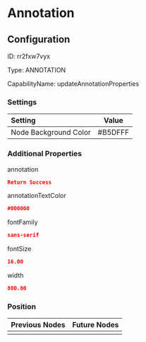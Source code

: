 # Annotation
## Configuration
ID:  rr2fxw7vyx

Type: ANNOTATION 

CapabilityName: updateAnnotationProperties

### Settings
| Setting | Value  |
| :------------------------ | ---------------------------------------- |
| Node Background Color | #B5DFFF | 

 




### Additional Properties
annotation
 ```json 
Return Success
```


annotationTextColor
 ```json 
#000000
```


fontFamily
 ```json 
sans-serif
```


fontSize
 ```json 
16.00
```


width
 ```json 
800.00
```




### Position
| Previous Nodes | Future Nodes |
| :------------- | ------------ |
|  |  |